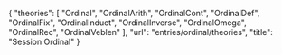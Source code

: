 {
    "theories": [
        "Ordinal",
        "OrdinalArith",
        "OrdinalCont",
        "OrdinalDef",
        "OrdinalFix",
        "OrdinalInduct",
        "OrdinalInverse",
        "OrdinalOmega",
        "OrdinalRec",
        "OrdinalVeblen"
    ],
    "url": "entries/ordinal/theories",
    "title": "Session Ordinal"
}